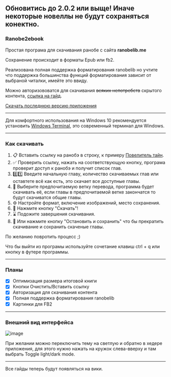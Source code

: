 ## Обновитись до 2.0.2 или выще! Иначе некоторые новеллы не будут сохраняться конектно.

### Ranobe2ebook 

Простая програма для скачивания ранобе с сайта **ranobelib.me**

Сохранение происходит в форматы Epub или fb2.

Реализована полная поддержка форматирования ranobelib но учтите что поддержка большинства функций форматирования зависит от выбраной читалки, имейте это ввиду.

Можно авторизововатся для скачивания ~~всяких непотребств~~ скрытого контента, [ссылка на гайд](https://github.com/DustGalaxy/RanobeLib2ebook/wiki/%D0%93%D0%B0%D0%B9%D0%B4-%D0%BF%D0%BE-%D1%81%D0%BA%D0%B0%D1%87%D0%B8%D0%B2%D0%B0%D0%BD%D0%B8%D1%8E-%D1%81%D0%BA%D1%80%D1%8B%D1%82%D0%BE%D0%B3%D0%BE-%D0%BA%D0%BE%D0%BD%D1%82%D0%B5%D0%BD%D1%82%D0%B0-(%D0%B0%D1%83%D0%BD%D1%82%D0%B8%D1%84%D0%B8%D0%BA%D0%B0%D1%86%D0%B8%D1%8F)).

[Скачать последнюю версию приложения](https://github.com/DustGalaxy/RanobeLib2ebook/releases/latest) 

---

Для комфортного использования на Windows 10 рекомендуется установить [Windows Terminal](https://www.microsoft.com/store/productId/9N0DX20HK701?ocid=pdpshare), это современный терминал для Windows.

---

### Как скачивать

1. 📋 Вставить ссылку на ранобэ в строку, к примеру [Повелитель тайн](https://ranobelib.me/ru/book/20818--lord-of-the-mysteries?ui=42514).
2. ✅ Проверить ссылку, нажать на соответствующую кнопку, програма проверит доступ к ранобэ и получит список глав.
3. 0️⃣1️⃣ Введите начальную главу, количество скачиваемых глав или оставтете всё как есть, это скачает все доступные главы.
4. 🔱 Выберите предпочитаемую ветку перевода, программа будет скачивать её, если главы в предпочитаемой ветке закончатся то будут скачиватся общие главы.
5. ⚙ Настройте формат, включение изображений, место сохранения.
6. 🚀 Нажмите кнопку "Скачать"!
7. ⌛ Подожите завершения скачивания.
8. 🚧 Или нажмите кнопку "Остановить и сохранить" что бы прекратить скачивание и сохранить скаченые главы.

По желанию повротить процесс ;)

Что бы выйти из програмы используйте сочетание клавиш ctrl + q или кнопку в футере программы.

---

### Планы

- [x] Оптимизация размера итоговой книги
- [x] Кнопки Очистить/Вставить ссылку
- [x] Авторизация для скачивания контента
- [x] Полная поддержка форматирования ranobelib 
- [x] Картинки для FB2

---

### Внешний вид интерфейса

![image](https://github.com/user-attachments/assets/80e92bb8-cc71-4c32-b284-cac0202b2cae)

При желании можно переключить тему на светлую и обратно в хедере приложения, для этого нужно нажать на кружок слева-вверху и там выбрать Toggle light/dark mode.

---

Все гайды теперь будут появляться на вики.
